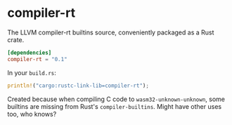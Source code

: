 # compiler-rt

The LLVM compiler-rt builtins source, conveniently packaged as a Rust crate.

```toml
[dependencies]
compiler-rt = "0.1"
```

In your `build.rs`:

```rust
println!("cargo:rustc-link-lib=compiler-rt");
```

Created because when compiling C code to `wasm32-unknown-unknown`, some builtins are missing from Rust's `compiler-builtins`. Might have other uses too, who knows?
